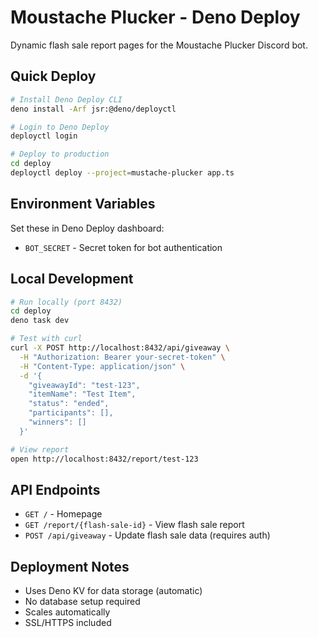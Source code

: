 # Moustache Plucker - Deno Deploy

Dynamic flash sale report pages for the Moustache Plucker Discord bot.

## Quick Deploy

```bash
# Install Deno Deploy CLI
deno install -Arf jsr:@deno/deployctl

# Login to Deno Deploy
deployctl login

# Deploy to production
cd deploy
deployctl deploy --project=mustache-plucker app.ts
```

## Environment Variables

Set these in Deno Deploy dashboard:
- `BOT_SECRET` - Secret token for bot authentication

## Local Development

```bash
# Run locally (port 8432)
cd deploy
deno task dev

# Test with curl
curl -X POST http://localhost:8432/api/giveaway \
  -H "Authorization: Bearer your-secret-token" \
  -H "Content-Type: application/json" \
  -d '{
    "giveawayId": "test-123",
    "itemName": "Test Item",
    "status": "ended",
    "participants": [],
    "winners": []
  }'

# View report
open http://localhost:8432/report/test-123
```

## API Endpoints

- `GET /` - Homepage
- `GET /report/{flash-sale-id}` - View flash sale report
- `POST /api/giveaway` - Update flash sale data (requires auth)

## Deployment Notes

- Uses Deno KV for data storage (automatic)
- No database setup required
- Scales automatically
- SSL/HTTPS included